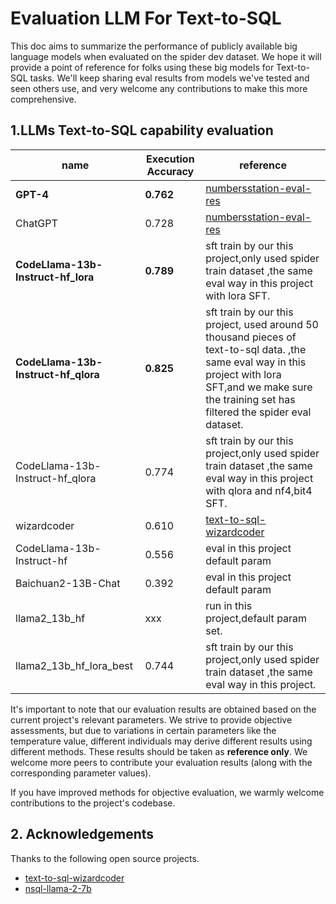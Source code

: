 # Evaluation LLM For Text-to-SQL

This doc aims to summarize the performance of publicly available big language models when evaluated on the spider dev dataset. We hope it will provide a point of reference for folks using these big models for Text-to-SQL tasks. We'll keep sharing eval results from models we've tested and seen others use, and very welcome any contributions to make this more comprehensive.

## 1.LLMs Text-to-SQL capability evaluation
| name                           | Execution Accuracy | reference                                                                          |
| ------------------------------ | ------------------ | ---------------------------------------------------------------------------------- |
| **GPT-4**                         | **0.762**              | [numbersstation-eval-res](https://www.numbersstation.ai/post/nsql-llama-2-7b)    |
| ChatGPT                        | 0.728              | [numbersstation-eval-res](https://www.numbersstation.ai/post/nsql-llama-2-7b)| 
| **CodeLlama-13b-Instruct-hf_lora** | **0.789**              | sft train by our this project,only used spider train dataset ,the same eval  way in this project  with lora SFT. |
| **CodeLlama-13b-Instruct-hf_qlora** | **0.825**              | sft train by our this project, used around 50 thousand pieces of text-to-sql data. ,the same eval  way in this project  with lora SFT,and we make sure the training set has filtered the spider eval dataset. |
| CodeLlama-13b-Instruct-hf_qlora | 0.774              | sft train by our this project,only used spider train dataset ,the same eval  way in this project  with qlora and nf4,bit4 SFT.|
| wizardcoder                    | 0.610              | [text-to-sql-wizardcoder](https://github.com/cuplv/text-to-sql-wizardcoder/tree/main)                |  
|CodeLlama-13b-Instruct-hf| 0.556 | eval in this project default param|
|Baichuan2-13B-Chat|0.392|  eval in this project default param|
| llama2_13b_hf                  | xxx            | run in this project,default param set.   |
| llama2_13b_hf_lora_best             | 0.744           | sft train by our this project,only used spider train dataset ,the same eval  way in this project. |



It's important to note that our evaluation results are obtained based on the current project's relevant parameters. We strive to provide objective assessments, but due to variations in certain parameters like the temperature value, different individuals may derive different results using different methods. These results should be taken as **reference only**. We welcome more peers to contribute your evaluation results (along with the corresponding parameter values).  

If you have improved methods for objective evaluation, we warmly welcome contributions to the project's codebase.


## 2. Acknowledgements
Thanks to the following open source projects.

*  [text-to-sql-wizardcoder](https://github.com/cuplv/text-to-sql-wizardcoder)
*  [nsql-llama-2-7b](https://www.numbersstation.ai/post/nsql-llama-2-7b)
